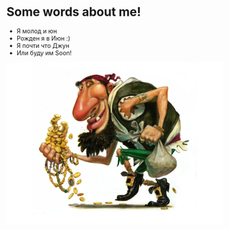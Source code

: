 # Some words about me!


* Я молод и юн
* Рожден я в Июн :)
* Я почти что Джун
* Или буду им Soon!

![пикча](https://github.com/IldarVID/New-Repository/blob/main/Drawn_wallpapers_Pirate_019073_.jpg)

